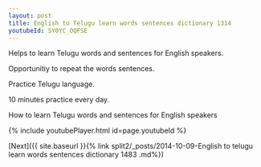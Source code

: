 ```yaml
---
layout: post
title: English to Telugu learn words sentences dictionary 1314 
youtubeId: SY0YC_OQFSE
---
```

 
 
Helps to learn Telugu words and sentences for English speakers.

Opportunitiy to repeat the words sentences. 

Practice Telugu language. 
 
10 minutes practice every day. 
 
How to learn Telugu words and sentences for English speakers 
 
{% include youtubePlayer.html id=page.youtubeId %}
 
 
[Next]({{ site.baseurl }}{% link  split2/_posts/2014-10-09-English to telugu learn words sentences dictionary 1483 .md%})
 
